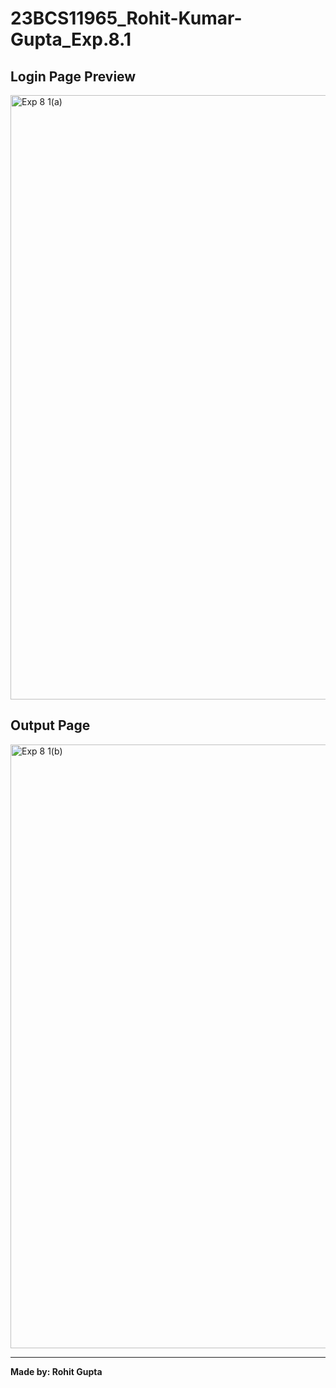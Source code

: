 # 23BCS11965_Rohit-Kumar-Gupta_Exp.8.1

## Login Page Preview

<img width="1917" height="967" alt="Exp 8 1(a)" src="https://github.com/user-attachments/assets/dbb4bb15-f6ad-4c3d-a718-0a1bf7415bbf" />


## Output Page

<img width="1919" height="966" alt="Exp 8 1(b)" src="https://github.com/user-attachments/assets/f7dc2a46-ca9a-4a5e-981b-ecdd9d2a05a4" />


---

**Made by: Rohit Gupta**
